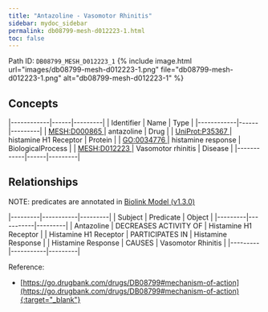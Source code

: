 ```yaml
---
title: "Antazoline - Vasomotor Rhinitis"
sidebar: mydoc_sidebar
permalink: db08799-mesh-d012223-1.html
toc: false 
---
```



Path ID: `DB08799_MESH_D012223_1`
{% include image.html url="images/db08799-mesh-d012223-1.png" file="db08799-mesh-d012223-1.png" alt="db08799-mesh-d012223-1" %}

## Concepts

|------------|------|---------|
| Identifier | Name | Type    |
|------------|------|---------|
| <a href="https://identifiers.org/MESH:D000865">MESH:D000865 </a> | antazoline | Drug |
| <a href="https://identifiers.org/UniProt:P35367">UniProt:P35367 </a> | histamine H1 Receptor | Protein |
| <a href="https://identifiers.org/GO:0034776">GO:0034776 </a> | histamine response | BiologicalProcess |
| <a href="https://identifiers.org/MESH:D012223">MESH:D012223 </a> | Vasomotor rhinitis | Disease |
|------------|------|---------|

## Relationships


NOTE: predicates are annotated in <a href="https://github.com/biolink/biolink-model/releases/tag/v1.3.0">Biolink Model (v1.3.0)</a>

|---------|-----------|---------|
| Subject | Predicate | Object  |
|---------|-----------|---------|
| Antazoline | DECREASES ACTIVITY OF | Histamine H1 Receptor |
| Histamine H1 Receptor | PARTICIPATES IN | Histamine Response |
| Histamine Response | CAUSES | Vasomotor Rhinitis |
|---------|-----------|---------|

Reference:
  - [https://go.drugbank.com/drugs/DB08799#mechanism-of-action](https://go.drugbank.com/drugs/DB08799#mechanism-of-action){:target="_blank"}